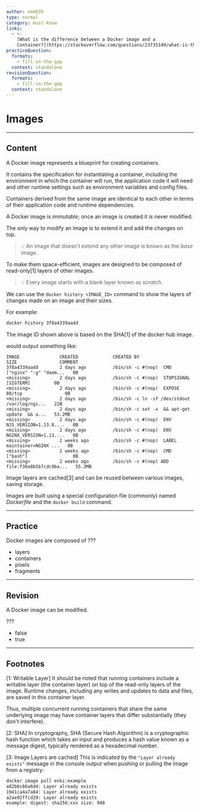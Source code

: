 ```yaml
---
author: nem035
type: normal
category: must-know
links:
  - >-
    [What is the difference between a Docker image and a
    Container?](https://stackoverflow.com/questions/23735149/what-is-the-difference-between-a-docker-image-and-a-container){discussion}
practiceQuestion:
  formats:
    - fill-in-the-gap
  context: standalone
revisionQuestion:
  formats:
    - fill-in-the-gap
  context: standalone
---
```


# Images

---

## Content

A Docker image represents a blueprint for creating containers.

It contains the specification for instantiating a container, including the environment in which the container will run, the application code it will need and other runtime settings such as environment variables and config files.

Containers derived from the same image are identical to each other in terms of their application code and runtime dependencies.

A Docker image is _immutable_; once an image is created it is never modified.

The only way to modify an image is to extend it and add the changes on top.

> 💡 An image that doesn't extend any other image is known as the _base_ image.

To make them space-efficient, images are designed to be composed of read-only[1] layers of other images.

> 💡 Every image starts with a blank layer known as _scratch_.

We can use the `docker history <IMAGE_ID>` command to show the layers of changes made on an image and their sizes.

For example:

```bash
docker history 3f8a4339aadd
```

The image ID shown above is based on the SHA[1] of the docker hub image.

would output something like:

```plain-text
IMAGE               CREATED             CREATED BY                                      SIZE                COMMENT
3f8a4339aadd        2 days ago          /bin/sh -c #(nop)  CMD ["nginx" "-g" "daem...   0B
<missing>           2 days ago          /bin/sh -c #(nop)  STOPSIGNAL [SIGTERM]         0B
<missing>           2 days ago          /bin/sh -c #(nop)  EXPOSE 80/tcp                0B
<missing>           2 days ago          /bin/sh -c ln -sf /dev/stdout /var/log/ngi...   22B
<missing>           2 days ago          /bin/sh -c set -x  && apt-get update  && a...   53.2MB
<missing>           2 days ago          /bin/sh -c #(nop)  ENV NJS_VERSION=1.13.8....   0B
<missing>           2 days ago          /bin/sh -c #(nop)  ENV NGINX_VERSION=1.13....   0B
<missing>           2 weeks ago         /bin/sh -c #(nop)  LABEL maintainer=NGINX ...   0B
<missing>           2 weeks ago         /bin/sh -c #(nop)  CMD ["bash"]                 0B
<missing>           2 weeks ago         /bin/sh -c #(nop) ADD file:f30a8b5b7cdc9ba...   55.3MB
```

Image layers are cached[3] and can be reused between various images, saving storage.

Images are built using a special configuration file (commonly) named _Dockerfile_ and the `docker build` command.

---

## Practice

Docker images are composed of ???

- layers
- containers
- pixels
- fragments

---

## Revision

A Docker image can be modified.

???

- false
- true

---

## Footnotes

[1: Writable Layer]
It should be noted that running containers include a writable layer (the container layer) on top of the read-only layers of the image. Runtime changes, including any writes and updates to data and files, are saved in this container layer.

Thus, multiple concurrent running containers that share the same underlying image may have container layers that differ substantially (they don't interfere).

[2: SHA]
In cryptography, SHA (Secure Hash Algorithm) is a cryptographic hash function which takes an input and produces a hash value known as a message digest, typically rendered as a hexadecimal number.

[3: Image Layers are cached]
This is indicated by the `"Layer already exists"` message in the console output when pushing or pulling the image from a registry:

```bash
docker image pull enki:example
a82b6c66a6d4: Layer already exists
1941ca4a7a84: Layer already exists
a2ae92ffcd29: Layer already exists
example: digest: sha256:xxx size: 948
```
